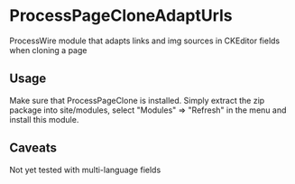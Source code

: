 # ProcessPageCloneAdaptUrls
ProcessWire module that adapts links and img sources in CKEditor fields when cloning a page

## Usage

Make sure that ProcessPageClone is installed. Simply extract the zip package into site/modules, select "Modules" => "Refresh" in the menu and install this module.

## Caveats

Not yet tested with multi-language fields
